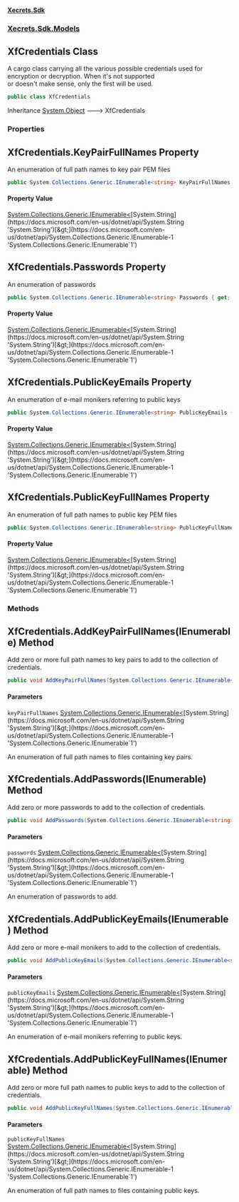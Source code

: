 #### [Xecrets.Sdk](index.md 'index')
### [Xecrets.Sdk.Models](Xecrets.Sdk.Models.md 'Xecrets.Sdk.Models')

## XfCredentials Class

A cargo class carrying all the various possible credentials used for encryption or decryption. When it's not supported  
or doesn't make sense, only the first will be used.

```csharp
public class XfCredentials
```

Inheritance [System.Object](https://docs.microsoft.com/en-us/dotnet/api/System.Object 'System.Object') &#129106; XfCredentials
### Properties

<a name='Xecrets.Sdk.Models.XfCredentials.KeyPairFullNames'></a>

## XfCredentials.KeyPairFullNames Property

An enumeration of full path names to key pair PEM files

```csharp
public System.Collections.Generic.IEnumerable<string> KeyPairFullNames { get; }
```

#### Property Value
[System.Collections.Generic.IEnumerable&lt;](https://docs.microsoft.com/en-us/dotnet/api/System.Collections.Generic.IEnumerable-1 'System.Collections.Generic.IEnumerable`1')[System.String](https://docs.microsoft.com/en-us/dotnet/api/System.String 'System.String')[&gt;](https://docs.microsoft.com/en-us/dotnet/api/System.Collections.Generic.IEnumerable-1 'System.Collections.Generic.IEnumerable`1')

<a name='Xecrets.Sdk.Models.XfCredentials.Passwords'></a>

## XfCredentials.Passwords Property

An enumeration of passwords

```csharp
public System.Collections.Generic.IEnumerable<string> Passwords { get; }
```

#### Property Value
[System.Collections.Generic.IEnumerable&lt;](https://docs.microsoft.com/en-us/dotnet/api/System.Collections.Generic.IEnumerable-1 'System.Collections.Generic.IEnumerable`1')[System.String](https://docs.microsoft.com/en-us/dotnet/api/System.String 'System.String')[&gt;](https://docs.microsoft.com/en-us/dotnet/api/System.Collections.Generic.IEnumerable-1 'System.Collections.Generic.IEnumerable`1')

<a name='Xecrets.Sdk.Models.XfCredentials.PublicKeyEmails'></a>

## XfCredentials.PublicKeyEmails Property

An enumeration of e-mail monikers referring to public keys

```csharp
public System.Collections.Generic.IEnumerable<string> PublicKeyEmails { get; }
```

#### Property Value
[System.Collections.Generic.IEnumerable&lt;](https://docs.microsoft.com/en-us/dotnet/api/System.Collections.Generic.IEnumerable-1 'System.Collections.Generic.IEnumerable`1')[System.String](https://docs.microsoft.com/en-us/dotnet/api/System.String 'System.String')[&gt;](https://docs.microsoft.com/en-us/dotnet/api/System.Collections.Generic.IEnumerable-1 'System.Collections.Generic.IEnumerable`1')

<a name='Xecrets.Sdk.Models.XfCredentials.PublicKeyFullNames'></a>

## XfCredentials.PublicKeyFullNames Property

An enumeration of full path names to public key PEM files

```csharp
public System.Collections.Generic.IEnumerable<string> PublicKeyFullNames { get; }
```

#### Property Value
[System.Collections.Generic.IEnumerable&lt;](https://docs.microsoft.com/en-us/dotnet/api/System.Collections.Generic.IEnumerable-1 'System.Collections.Generic.IEnumerable`1')[System.String](https://docs.microsoft.com/en-us/dotnet/api/System.String 'System.String')[&gt;](https://docs.microsoft.com/en-us/dotnet/api/System.Collections.Generic.IEnumerable-1 'System.Collections.Generic.IEnumerable`1')
### Methods

<a name='Xecrets.Sdk.Models.XfCredentials.AddKeyPairFullNames(System.Collections.Generic.IEnumerable_string_)'></a>

## XfCredentials.AddKeyPairFullNames(IEnumerable<string>) Method

Add zero or more full path names to key pairs to add to the collection of credentials.

```csharp
public void AddKeyPairFullNames(System.Collections.Generic.IEnumerable<string> keyPairFullNames);
```
#### Parameters

<a name='Xecrets.Sdk.Models.XfCredentials.AddKeyPairFullNames(System.Collections.Generic.IEnumerable_string_).keyPairFullNames'></a>

`keyPairFullNames` [System.Collections.Generic.IEnumerable&lt;](https://docs.microsoft.com/en-us/dotnet/api/System.Collections.Generic.IEnumerable-1 'System.Collections.Generic.IEnumerable`1')[System.String](https://docs.microsoft.com/en-us/dotnet/api/System.String 'System.String')[&gt;](https://docs.microsoft.com/en-us/dotnet/api/System.Collections.Generic.IEnumerable-1 'System.Collections.Generic.IEnumerable`1')

An enumeration of full path names to files containing key pairs.

<a name='Xecrets.Sdk.Models.XfCredentials.AddPasswords(System.Collections.Generic.IEnumerable_string_)'></a>

## XfCredentials.AddPasswords(IEnumerable<string>) Method

Add zero or more passwords to add to the collection of credentials.

```csharp
public void AddPasswords(System.Collections.Generic.IEnumerable<string> passwords);
```
#### Parameters

<a name='Xecrets.Sdk.Models.XfCredentials.AddPasswords(System.Collections.Generic.IEnumerable_string_).passwords'></a>

`passwords` [System.Collections.Generic.IEnumerable&lt;](https://docs.microsoft.com/en-us/dotnet/api/System.Collections.Generic.IEnumerable-1 'System.Collections.Generic.IEnumerable`1')[System.String](https://docs.microsoft.com/en-us/dotnet/api/System.String 'System.String')[&gt;](https://docs.microsoft.com/en-us/dotnet/api/System.Collections.Generic.IEnumerable-1 'System.Collections.Generic.IEnumerable`1')

An enumeration of passwords to add.

<a name='Xecrets.Sdk.Models.XfCredentials.AddPublicKeyEmails(System.Collections.Generic.IEnumerable_string_)'></a>

## XfCredentials.AddPublicKeyEmails(IEnumerable<string>) Method

Add zero or more e-mail monikers to add to the collection of credentials.

```csharp
public void AddPublicKeyEmails(System.Collections.Generic.IEnumerable<string> publicKeyEmails);
```
#### Parameters

<a name='Xecrets.Sdk.Models.XfCredentials.AddPublicKeyEmails(System.Collections.Generic.IEnumerable_string_).publicKeyEmails'></a>

`publicKeyEmails` [System.Collections.Generic.IEnumerable&lt;](https://docs.microsoft.com/en-us/dotnet/api/System.Collections.Generic.IEnumerable-1 'System.Collections.Generic.IEnumerable`1')[System.String](https://docs.microsoft.com/en-us/dotnet/api/System.String 'System.String')[&gt;](https://docs.microsoft.com/en-us/dotnet/api/System.Collections.Generic.IEnumerable-1 'System.Collections.Generic.IEnumerable`1')

An enumeration of e-mail monikers referring to public keys.

<a name='Xecrets.Sdk.Models.XfCredentials.AddPublicKeyFullNames(System.Collections.Generic.IEnumerable_string_)'></a>

## XfCredentials.AddPublicKeyFullNames(IEnumerable<string>) Method

Add zero or more full path names to public keys to add to the collection of credentials.

```csharp
public void AddPublicKeyFullNames(System.Collections.Generic.IEnumerable<string> publicKeyFullNames);
```
#### Parameters

<a name='Xecrets.Sdk.Models.XfCredentials.AddPublicKeyFullNames(System.Collections.Generic.IEnumerable_string_).publicKeyFullNames'></a>

`publicKeyFullNames` [System.Collections.Generic.IEnumerable&lt;](https://docs.microsoft.com/en-us/dotnet/api/System.Collections.Generic.IEnumerable-1 'System.Collections.Generic.IEnumerable`1')[System.String](https://docs.microsoft.com/en-us/dotnet/api/System.String 'System.String')[&gt;](https://docs.microsoft.com/en-us/dotnet/api/System.Collections.Generic.IEnumerable-1 'System.Collections.Generic.IEnumerable`1')

An enumeration of full path names to files containing public keys.